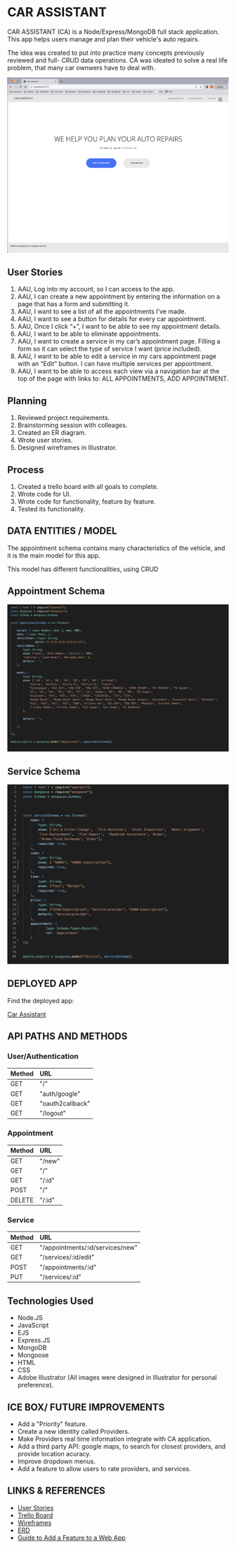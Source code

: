 # CAR ASSISTANT


CAR ASSISTANT (CA) is a Node/Express/MongoDB full stack application. This app helps users manage and plan their vehicle's auto repairs. 

The idea was created to put into practice many concepts previously reviewed and full- CRUD data operations. CA was ideated to solve a real life problem, that many car ownwers have to deal with.


![Car Assistant](public/images/01homepage.png)
 

## User Stories

1. AAU, Log into my account, so I can access to the app.
1. AAU, I can create a new appointment by entering the information on a page that has a form and submitting it.
1. AAU, I want to see a list of all the appointments I’ve made.
1. AAU, I want to see a button for details for every car appointment.
1. AAU, Once I click “+”, I want to be able to see my appointment details.
1. AAU, I want to be able to eliminate appointments.
1. AAU, I want to create a service in my car’s appointment page. Filling a form so it can select the type of service I want (price included).
1. AAU, I want to be able to edit a service in my cars appointment page with an “Edit” button. I can have multiple services per appointment.
1. AAU, I want to be able to access each view via a navigation bar at the top of the page with links to:
	ALL APPOINTMENTS,
	ADD APPOINTMENT.

## Planning

1. Reviewed project requirements.
1. Brainstorming session with colleages.
1. Created an ER diagram.
1. Wrote user stories.
1. Designed wireframes in Illustrator.



## Process

1. Created a trello board with all goals to complete.
1. Wrote code for UI.
1. Wrote code for functionality, feature by feature.
1. Tested its functionality.

## DATA ENTITIES / MODEL

The appointment schema contains many characteristics of the vehicle, and it is the main model for this app. 

This model has different functionalities, using CRUD

## Appointment Schema

![Appointment Schema](public/images/02Appointment.png)


## Service Schema

![Service Schema](public/images/03Service.png)


## DEPLOYED APP

Find the deployed app:

[Car Assistant](https://alive-crow-leggings.cyclic.app)


## API PATHS AND METHODS


### User/Authentication

| Method  | URL  |
|:----------|:----------|
| GET   | "/"    |
| GET    | "auth/google"    |
| GET    | "oauth2callback"    |
| GET    | "/logout"    |


### Appointment

|Method | URL |
|:----------|:----------|
|GET   | "/new"   |
GET   | "/"   |
GET   | "/:id"    |
|POST | "/"   |
|DELETE    | "/:id"   |

### Service

| Method  | URL |
|:----------|:----------|
| GET  | "/appointments/:id/services/new"  |
| GET    | "/services/:id/edit"   |
| POST    | "/appointments/:id"   |
| PUT    | "/services/:id"    |

## Technologies Used

- Node.JS 
- JavaScript
- EJS
- Express.JS
- MongoDB
- Mongoose
- HTML
- CSS
- Adobe Illustrator (All images were designed in Illustrator for personal preference).


## ICE BOX/ FUTURE IMPROVEMENTS


- Add a "Priority" feature.
- Create a new identity called Providers.
- Make Providers real time information integrate with CA application.
- Add a third party API: google maps, to search for closest providers, and provide location acuracy.
- Improve dropdown menus.
- Add a feature to allow users to rate providers, and services.



## LINKS & REFERENCES


- [User Stories](https://docs.google.com/document/d/1I9iYG5fWQbXhT_h5o83vtI9FdkZCAhR-AsAmxAwqhAo/edit?usp=sharing)
- [Trello Board](https://trello.com/invite/b/uRlkB7fx/ATTI500fe65321379f938e0f21f974913027A2B06AB0/carassistanceapp)
- [Wireframes](https://docs.google.com/document/d/1BD2KFYGIQBmWolUziVCZ8cUQI0uCVZrRcHTQdVZCH1Y/edit?usp=sharing)
- [ERD](https://docs.google.com/document/d/1TzmRxZaIm27CvyuIdwkvoDim3iEVFDhnx_z-5cusjHE/edit?usp=sharing)
- [Guide to Add a Feature to a Web App](https://gist.github.com/jim-clark/9f9bd19d60d9ce2ec57be8242b6aee96)
